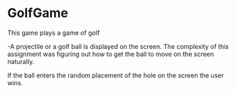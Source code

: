 # GolfGame

This game plays a game of golf 

-A projectile or a golf ball is displayed on the screen. The complexity of this assignment was figuring out how to get the ball to move on the screen naturally.

If the ball enters the random placement of the hole on the screen the user wins.
